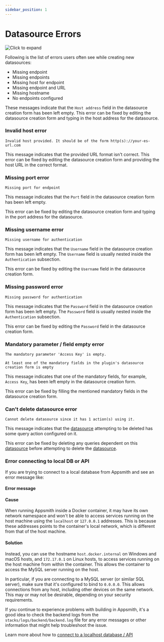 ```yaml
---
sidebar_position: 1
---
```

# Datasource Errors

![Click to expand](/img/missing-endpoint-error.png)

Following is the list of errors users often see while creating new datasources:

* Missing endpoint
* Missing endpoints
* Missing host for endpoint
* Missing endpoint and URL
* Missing hostname
* No endpoints configured

These messages indicate that the `Host address` field in the datasource creation form has been left empty. This error can be fixed by editing the datasource creation form and typing in the host address for the datasource.

### Invalid host error

```
Invalid host provided. It should be of the form http(s)://your-es-url.com
```

This message indicates that the provided URL format isn't correct. This error can be fixed by editing the datasource creation form and providing the host URL in the correct format.

### Missing port error

```
Missing port for endpoint
```

This message indicates that the `Port` field in the datasource creation form has been left empty.

This error can be fixed by editing the datasource creation form and typing in the port address for the datasource.

### Missing username error

```
Missing username for authentication
```

This message indicates that the `Username` field in the datasource creation form has been left empty. The `Username` field is usually nested inside the `Authentication` subsection.

This error can be fixed by editing the `Username` field in the datasource creation form.

### Missing password error

```
Missing password for authentication
```

This message indicates that the `Password` field in the datasource creation form has been left empty. The `Password` field is usually nested inside the `Authentication` subsection.

This error can be fixed by editing the `Password` field in the datasource creation form.

### Mandatory parameter / field empty error

```
The mandatory parameter 'Access Key' is empty.
```

```
At least one of the mandatory fields in the plugin's datasource creation form is empty
```

This message indicates that one of the mandatory fields, for example, `Access Key`, has been left empty in the datasource creation form.

This error can be fixed by filling the mentioned mandatory fields in the datasource creation form.

### Can't delete datasource error

```
Cannot delete datasource since it has 1 action(s) using it.
```

This message indicates that the [datasource](/connect-data/reference/) attempting to be deleted has some query action configured on it.

This error can be fixed by deleting any queries dependent on this [datasource](/connect-data/reference/) before attempting to delete the [datasource](../../../connect-data/reference/).

### Error connecting to local DB or API

If you are trying to connect to a local database from Appsmith and see an error message like:

#### Error message

<Message
messageContainerClassName="error" 
messageContent="Connection refused"></Message>

<Message
messageContainerClassName="error" 
messageContent="Server logs - 'io.netty.channel.AbstractChannel$AnnotatedConnectException: finishConnect(..) failed: Connection refused: /172.17.0.1:3306'"></Message>

#### Cause

When running Appsmith inside a Docker container, it may have its own network namespace and won't be able to access services running on the host machine using the `localhost` or `127.0.0.1` addresses. This is because these addresses points to the container's local network, which is different from that of the host machine.

#### Solution
Instead, you can use the hostname `host.docker.internal` on Windows and macOS hosts, and `172.17.0.1` on Linux hosts, to access services running on the host machine from within the container. This allows the container to access the MySQL server running on the host.

In particular, if you are connecting to a MySQL server (or similar SQL server), make sure that it's configured to bind to `0.0.0.0`. This allows connections from any host, including other devices on the same network. This may or may not be desirable, depending on your security requirements.

If you continue to experience problems with building in Appsmith, it's a good idea to check the backend logs from the `stacks/logs/backend/backend.log` file for any error messages or other information that might help troubleshoot the issue.

Learn more about how to [connect to a localhost database / API](/connect-data/how-to-guides/how-to-work-with-local-apis-on-appsmith)
